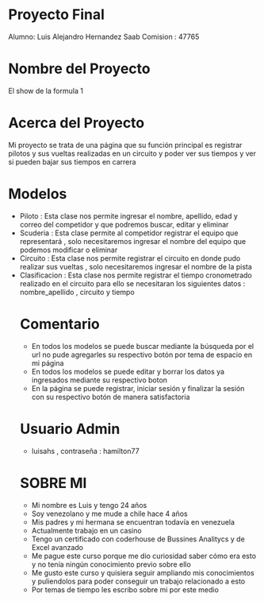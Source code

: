 # Proyecto Final 
Alumno: Luis Alejandro Hernandez Saab
Comision : 47765
# Nombre del Proyecto 
El show de la formula 1 
# Acerca del Proyecto 
Mi proyecto se trata de una página que su función principal es registrar pilotos y sus vueltas realizadas en un circuito y poder ver sus tiempos y ver si pueden bajar sus tiempos en carrera
# Modelos
* Piloto : Esta clase nos permite ingresar el nombre, apellido, edad y correo del competidor y que podremos buscar, editar y eliminar
* Scuderia :  Esta clase permite al competidor registrar el equipo que representará , solo necesitaremos ingresar el nombre del equipo que podemos modificar o eliminar
* Circuito : Esta clase nos permite registrar el circuito en donde pudo realizar sus vueltas , solo necesitaremos ingresar el nombre de la pista
* Clasificacion :  Esta clase nos permite registrar el tiempo cronometrado realizado en el circuito para ello se necesitaran los siguientes datos : nombre_apellido , circuito y tiempo
  # Comentario
  * En todos los modelos se puede buscar mediante la búsqueda por el url no pude agregarles su respectivo botón por tema de espacio en mi página
  * En todos los modelos se puede editar y borrar los datos ya ingresados mediante su respectivo boton
  * En la página se puede registrar, iniciar sesión y finalizar la sesión con su respectivo botón de manera satisfactoria
  # Usuario Admin
  * luisahs , contraseña : hamilton77
  # SOBRE MI
  * Mi nombre es Luis y tengo 24 años
  * Soy venezolano y me mude a chile hace 4 años
  * Mis padres y mi hermana se encuentran todavía en venezuela
  * Actualmente trabajo en un casino
  * Tengo un certificado con coderhouse de Bussines Analitycs y de Excel avanzado
  * Me pague este curso porque me dio curiosidad saber cómo era esto y no tenía ningún conocimiento previo sobre ello
  * Me gusto este curso y quisiera seguir ampliando mis conocimientos y puliendolos para poder conseguir un trabajo relacionado a esto
  * Por temas de tiempo les escribo sobre mi por este medio
